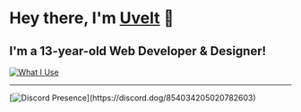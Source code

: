 # Hey there, I'm [Uvelt](https://uvelt.xyz) 👋

## I'm a 13-year-old Web Developer & Designer!
[![What I Use](https://skillicons.dev/icons?i=js,html,css,visualstudio,vscode,tailwind,react,ps,pr,nextjs,figma,lua)]()

<hr>

[![Discord Presence](https://lanyard.cnrad.dev/api/854034205020782603?borderRadius=5px&idleMessage=Chillin%27&bg=a&animated=true;)](https://discord.dog/854034205020782603)
